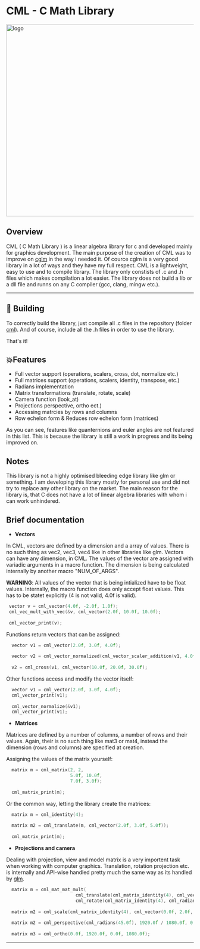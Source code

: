 # CML - C Math Library
<image src="git-assets/logo.png" alt="logo" width=515px></image>

## Overview
CML ( C Math Library ) is a linear algebra library for c and developed mainly for graphics development. 
The main purpose of the creation of CML was to improve on [cglm](https://github.com/recp/cglm) in the way i needed it. 
Of cource cglm is a very good library in a lot of ways and they have my full respect. 
CML is a lightweight, easy to use and to compile library. The library only constists of .c and .h files which makes compilation a lot easier. 
The library does not build a lib or a dll file and runns on any C compiler (gcc, clang, mingw etc.). 

***

## 🛬 Building

To correctly build the library, just compile all .c files in the repository (folder [cml](https://github.com/cococry/cml/tree/main/cml)). And of course, include
all the .h files in order to use the library. 

That's it! 

## 💥Features

- Full vector support (operations, scalers, cross, dot, normalize etc.)
- Full matrices support (operations, scalers, identity, transpose, etc.)
- Radians implementation
- Matrix transformations (translate, rotate, scale)
- Camera function (look_at)
- Projections perspective, ortho ect.)
- Accessing matrcies by rows and columns
- Row echelon form & Reduces row echelon form (matrices)

As you can see, features like quanternions and euler angles are not featured in this list. This is because the library is still a 
work in progress and its being improved on.

## Notes

This library is not a highly optimised bleeding edge library like glm or something. I am developing this library mostly for personal use and did not try to
replace any other library on the market. The main reason for the library is, that C does not have a lot of linear algebra libraries with whom i can work
unhindered.

## Brief documentation

- **Vectors**

In CML, vectors are defined by a dimension and a array of values. There is no such thing as vec2, vec3, vec4 like in other libraries like glm.
Vectors can have any dimension, in CML. The values of the vector are assigned with variadic arguments in a macro function. The dimension is being
calculated internally by another macro "NUM_OF_ARGS". 

**WARNING**:
All values of the vector that is being intialized have to be float values. Internally, the macro function does only accept float values. This
has to be statet explicitly (4 is not valid, 4.0f is valid).

```C
 vector v = cml_vector(4.0f, -2.0f, 1.0f);
 cml_vec_mult_with_vec(&v, cml_vector(2.0f, 10.0f, 10.0f);
 
 cml_vector_print(v);
```

Functions return vectors that can be assigned:

```C
  vector v1 = cml_vector(2.0f, 3.0f, 4.0f);
  
  vector v2 = cml_vector_normalized(cml_vector_scaler_addition(v1, 4.0f));
  
  v2 = cml_cross(v1, cml_vector(10.0f, 20.0f, 30.0f);
```

Other functions access and modify the vector itself:

```C
  vector v1 = cml_vector(2.0f, 3.0f, 4.0f);
  cml_vector_print(v1);
  
  cml_vector_normalize(&v1);
  cml_vector_print(v1);
```

- **Matrices**

Matrices are defined by a number of columns, a number of rows and their values. Again, their is no such thing like mat3 or mat4, instead the dimension
(rows and columns) are specified at creation.

Assigning the values of the matrix yourself:

```C
  matrix m = cml_matrix(2, 2, 
                        5.0f, 10.0f,
                        7.0f, 3.0f);
                        
  cml_matrix_print(m);
```

Or the common way, letting the library create the matrices:

```C
  matrix m = cml_identity(4);
  
  matrix m2 = cml_translate(m, cml_vector(2.0f, 3.0f, 5.0f));
  
  cml_matrix_print(m);
```

- **Projections and camera**

Dealing with projection, view and model matrix is a very importent task when working with computer graphics. Translation, rotation projection etc. is internally
and API-wise handled pretty much the same way as its handled by [glm](https://github.com/g-truc/glm).

```C
  matrix m = cml_mat_mat_mult(
                          cml_translate(cml_matrix_identity(4), cml_vector(1.0f, 2.0f, 3.0f)), 
                          cml_rotate(cml_matrix_identity(4), cml_radians(45.0f), cml_vector(0.0f, 0.0f, 1.0f)));
  
  matrix m2 = cml_scale(cml_matrix_identity(4), cml_vector(0.0f, 2.0f, 0.0f));
  
  matrix m2 = cml_perspective(cml_radians(45.0f), 1920.0f / 1080.0f, 0.1f, 1000.0f);
  
  matrix m3 = cml_ortho(0.0f, 1920.0f, 0.0f, 1080.0f);
```

***
